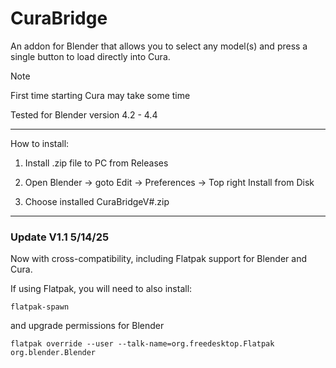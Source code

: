 ﻿# CuraBridge

 An addon for Blender that allows you to select any model(s) and press a single button to load directly into Cura.

> [!Note]
> First time starting Cura may take some time
> 
> Tested for Blender version 4.2 - 4.4

---

How to install:

1. Install .zip file to PC from Releases

2. Open Blender -> goto Edit -> Preferences -> Top right Install from Disk

3. Choose installed CuraBridgeV#.zip

---

### Update V1.1 5/14/25

Now with cross-compatibility, including Flatpak support for Blender and Cura.

If using Flatpak, you will need to also install:

`flatpak-spawn`

and upgrade permissions for Blender

`flatpak override --user --talk-name=org.freedesktop.Flatpak org.blender.Blender`

